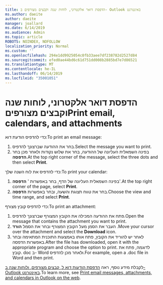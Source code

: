 ```yaml
---
title: הדפסת דואר אלקטרוני, לוחות שנה וקבצים מצורפים ב- Outlook באינטרנט
ms.author: daeite
author: daeite
manager: joallard
ms.date: 6/14/2019
ms.audience: Admin
ms.topic: article
ROBOTS: NOINDEX, NOFOLLOW
localization_priority: Normal
ms.custom: ''
ms.openlocfilehash: 294e1dd9925054c0fb33aee7df238782d2527d84
ms.sourcegitcommit: efed0ae44bd6c61d751dd008b2885bd7e7d86521
ms.translationtype: MT
ms.contentlocale: he-IL
ms.lasthandoff: 06/14/2019
ms.locfileid: "35001051"
---
```

# <a name="print-email-calendars-and-attachments"></a><span data-ttu-id="cc936-102">הדפסת דואר אלקטרוני, לוחות שנה וקבצים מצורפים</span><span class="sxs-lookup"><span data-stu-id="cc936-102">Print email, calendars, and attachments</span></span>

<span data-ttu-id="cc936-103">כדי להדפיס הודעת דוא:</span><span class="sxs-lookup"><span data-stu-id="cc936-103">To print an email message:</span></span>
  
1. <span data-ttu-id="cc936-104">בחר את ההודעה שברצונך להדפיס.</span><span class="sxs-lookup"><span data-stu-id="cc936-104">Select the message you want to print.</span></span>
1. <span data-ttu-id="cc936-105">בפינה השמאלית העליונה של ההודעה, בחר את שלוש נקודות ולאחר מכן בחר **הדפסה**.</span><span class="sxs-lookup"><span data-stu-id="cc936-105">At the top right corner of the message, select the three dots and then select **Print**.</span></span>

<span data-ttu-id="cc936-106">כדי להדפיס את לוח השנה שלך:</span><span class="sxs-lookup"><span data-stu-id="cc936-106">To print your calendar:</span></span>

1. <span data-ttu-id="cc936-107">בפינה השמאלית העליונה של הדף, בחר באפשרות ' **הדפסה**'.</span><span class="sxs-lookup"><span data-stu-id="cc936-107">At the top right corner of the page, select **Print**.</span></span>
1. <span data-ttu-id="cc936-108">בחר את טווח תצוגת והשעה, ובחר באפשרות **הדפסה**.</span><span class="sxs-lookup"><span data-stu-id="cc936-108">Choose the view and time range, and select **Print**.</span></span>

<span data-ttu-id="cc936-109">כדי להדפיס קובץ מצורף:</span><span class="sxs-lookup"><span data-stu-id="cc936-109">To print an attachment:</span></span>

1. <span data-ttu-id="cc936-110">פתח את ההודעה המכילה את הקובץ המצורף שברצונך להדפיס.</span><span class="sxs-lookup"><span data-stu-id="cc936-110">Open the message that contains the attachment you want to print.</span></span>
2. <span data-ttu-id="cc936-111">העבר את הסמן מעל הקובץ המצורף ובחר את הסמל **הורד** .</span><span class="sxs-lookup"><span data-stu-id="cc936-111">Move your cursor over the attachment and select the **Download** icon.</span></span>
3. <span data-ttu-id="cc936-112">לאחר יש להוריד את הקובץ, פתח אותו באמצעות התוכנית המתאימה ובחר באפשרות הדפסה.</span><span class="sxs-lookup"><span data-stu-id="cc936-112">After the file has downloaded, open it with the appropriate program and choose the option to print.</span></span> <span data-ttu-id="cc936-113">לדוגמה, פתח את קובץ. doc ב- Word ולאחר מכן להדפיס.</span><span class="sxs-lookup"><span data-stu-id="cc936-113">For example, open a .doc file in Word and then print.</span></span>

<span data-ttu-id="cc936-114">לקבלת מידע נוסף, ראה [הדפסת הודעות דוא ל, קבצים מצורפים, ולוחות שנה ב- Outlook באינטרנט](https://support.office.com/article/2cf529d1-3b8f-4de2-b254-b7f870e58a2b).</span><span class="sxs-lookup"><span data-stu-id="cc936-114">To learn more, see [Print email messages, attachments, and calendars in Outlook on the web](https://support.office.com/article/2cf529d1-3b8f-4de2-b254-b7f870e58a2b).</span></span>